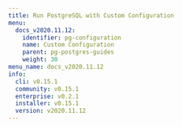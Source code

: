 ```yaml
---
title: Run PostgreSQL with Custom Configuration
menu:
  docs_v2020.11.12:
    identifier: pg-configuration
    name: Custom Configuration
    parent: pg-postgres-guides
    weight: 30
menu_name: docs_v2020.11.12
info:
  cli: v0.15.1
  community: v0.15.1
  enterprise: v0.2.1
  installer: v0.15.1
  version: v2020.11.12
---
```


